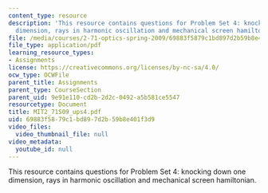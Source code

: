 ```yaml
---
content_type: resource
description: 'This resource contains questions for Problem Set 4: knocking down one
  dimension, rays in harmonic oscillation and mechanical screen hamiltonian.'
file: /media/courses/2-71-optics-spring-2009/69883f5879c1bd897d2b59b8e401f3d9_MIT2_71S09_ups4.pdf
file_type: application/pdf
learning_resource_types:
- Assignments
license: https://creativecommons.org/licenses/by-nc-sa/4.0/
ocw_type: OCWFile
parent_title: Assignments
parent_type: CourseSection
parent_uid: 9e91e110-cd2b-2d2c-0492-a5b581ce5547
resourcetype: Document
title: MIT2_71S09_ups4.pdf
uid: 69883f58-79c1-bd89-7d2b-59b8e401f3d9
video_files:
  video_thumbnail_file: null
video_metadata:
  youtube_id: null
---
```

This resource contains questions for Problem Set 4: knocking down one dimension, rays in harmonic oscillation and mechanical screen hamiltonian.